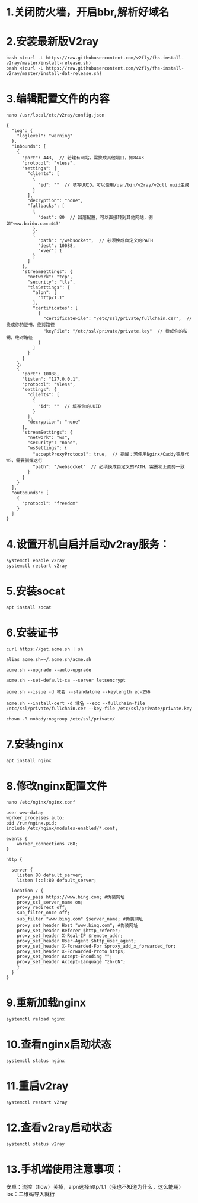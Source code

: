 # 1.关闭防火墙，开启bbr,解析好域名

# 2.安装最新版V2ray
```
bash <(curl -L https://raw.githubusercontent.com/v2fly/fhs-install-v2ray/master/install-release.sh)
bash <(curl -L https://raw.githubusercontent.com/v2fly/fhs-install-v2ray/master/install-dat-release.sh)
```

# 3.编辑配置文件的内容  
```nano /usr/local/etc/v2ray/config.json```  
```
{
  "log": {
    "loglevel": "warning"
  },
  "inbounds": [
    {
      "port": 443,  // 若建有网站，需换成其他端口，如8443
      "protocol": "vless",
      "settings": {
        "clients": [
          {
            "id": ""  // 填写UUID，可以使用/usr/bin/v2ray/v2ctl uuid生成
          }
        ],
        "decryption": "none",
        "fallbacks": [
          {
            "dest": 80  // 回落配置，可以直接转到其他网站，例如"www.baidu.com:443"
          },
          {
            "path": "/websocket",  // 必须换成自定义的PATH
            "dest": 10088,
            "xver": 1
          }
        ]
      },
      "streamSettings": {
        "network": "tcp",
        "security": "tls",
        "tlsSettings": {
          "alpn": [
            "http/1.1"
          ],
          "certificates": [
            {
              "certificateFile": "/etc/ssl/private/fullchain.cer",  // 换成你的证书，绝对路径
              "keyFile": "/etc/ssl/private/private.key"  // 换成你的私钥，绝对路径
            }
          ]
        }
      }
    },
    {
      "port": 10088,
      "listen": "127.0.0.1",
      "protocol": "vless",
      "settings": {
        "clients": [
          {
            "id": ""  // 填写你的UUID
          }
        ],
        "decryption": "none"
      },
      "streamSettings": {
        "network": "ws",
        "security": "none",
        "wsSettings": {
          "acceptProxyProtocol": true,  // 提醒：若使用Nginx/Caddy等反代WS，需要删掉这行
          "path": "/websocket"  // 必须换成自定义的PATH，需要和上面的一致
        }
      }
    }
  ],
  "outbounds": [
    {
      "protocol": "freedom"
    }
  ]
}
```

# 4.设置开机自启并启动v2ray服务：
```
systemctl enable v2ray
systemctl restart v2ray
```

# 5.安装socat
```
apt install socat
```

# 6.安装证书
```
curl https://get.acme.sh | sh

alias acme.sh=~/.acme.sh/acme.sh

acme.sh --upgrade --auto-upgrade

acme.sh --set-default-ca --server letsencrypt

acme.sh --issue -d 域名 --standalone --keylength ec-256

acme.sh --install-cert -d 域名 --ecc --fullchain-file /etc/ssl/private/fullchain.cer --key-file /etc/ssl/private/private.key

chown -R nobody:nogroup /etc/ssl/private/
```

# 7.安装nginx
```
apt install nginx
```

# 8.修改nginx配置文件
```
nano /etc/nginx/nginx.conf
```

```
user www-data;
worker_processes auto;
pid /run/nginx.pid;
include /etc/nginx/modules-enabled/*.conf;

events {
    worker_connections 768;
}

http {

  server {
    listen 80 default_server;
    listen [::]:80 default_server;

  location / {
    proxy_pass https://www.bing.com; #伪装网址
    proxy_ssl_server_name on;
    proxy_redirect off;
    sub_filter_once off;
    sub_filter "www.bing.com" $server_name; #伪装网址
    proxy_set_header Host "www.bing.com"; #伪装网址
    proxy_set_header Referer $http_referer;
    proxy_set_header X-Real-IP $remote_addr;
    proxy_set_header User-Agent $http_user_agent;
    proxy_set_header X-Forwarded-For $proxy_add_x_forwarded_for;
    proxy_set_header X-Forwarded-Proto https;
    proxy_set_header Accept-Encoding "";
    proxy_set_header Accept-Language "zh-CN";
    }
  }
}
```
# 9.重新加载nginx  
```systemctl reload nginx```  

# 10.查看nginx启动状态  
```systemctl status nginx```  

# 11.重启v2ray  
```systemctl restart v2ray```  

# 12.查看v2ray启动状态  
```systemctl status v2ray```

# 13.手机端使用注意事项：  
安卓：流控（flow）关掉，alpn选择http/1.1（我也不知道为什么，这么能用）  
ios：二维码导入就行
